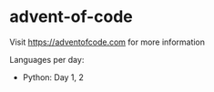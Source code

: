 # advent-of-code
Visit https://adventofcode.com for more information

Languages per day:
- Python: Day 1, 2